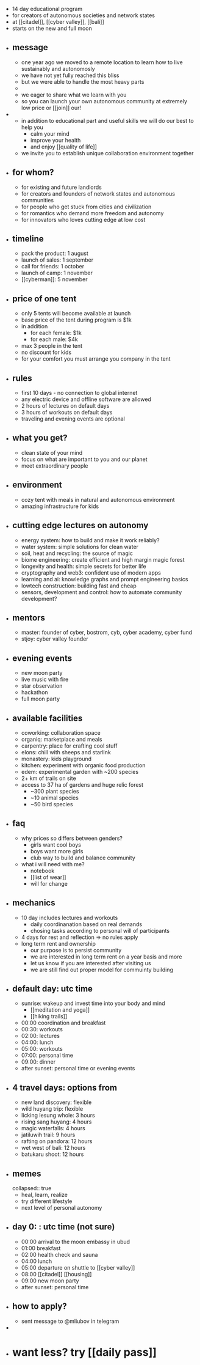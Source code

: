 - 14 day educational program
- for creators of autonomous societies and network states
- at [[citadel]], [[cyber valley]], [[bali]]
- starts on the new and full moon
- ## message
	- one year ago we moved to a remote location to learn how to live sustainably and autonomosly
	- we have not yet fully reached this bliss
	- but we were able to handle the most heavy parts
	-
	- we eager to share what we learn with you
	- so you can launch your own autonomous community at extremely low price or [[join]] our!
-
	- in addition to educational part and useful skills we will do our best to help you
		- calm your mind
		- improve your health
		- and enjoy [[quality of life]]
	- we invite you to establish unique collaboration environment together
- ## for whom?
	- for existing and future landlords
	- for creators and founders of network states and autonomous communities
	- for people who get stuck from cities and civilization
	- for romantics who demand more freedom and autonomy
	- for innovators who loves cutting edge at low cost
- ## timeline
	- pack the product: 1 august
	- launch of sales: 1 september
	- call for friends: 1 october
	- launch of camp: 1 november
	- [[cyberman]]: 5 november
- ## price of one tent
	- only 5 tents will become available at launch
	- base price of the tent during program is $1k
	- in addition
		- for each female: $1k
		- for each male: $4k
	- max 3 people in the tent
	- no discount for kids
	- for your comfort you must arrange you company in the tent
- ## rules
	- first 10 days - no connection to global internet
	- any electric device and offline software are allowed
	- 2 hours of lectures on default days
	- 3 hours of workouts on default days
	- traveling and evening events are optional
- ## what you get?
	- clean state of your mind
	- focus on what are important to you and our planet
	- meet extraordinary people
- ## environment
	- cozy tent with meals in natural and autonomous environment
	- amazing infrastructure for kids
- ## cutting edge lectures on autonomy
	- energy system: how to build and make it work reliably?
	- water system: simple solutions for clean water
	- soil, heat and recycling: the source of magic
	- biome engineering: create efficient and high margin magic forest
	- longevity and health: simple secrets for better life
	- cryptography and web3: confident use of modern apps
	- learning and ai: knowledge graphs and prompt engineering basics
	- lowtech construction: building fast and cheap
	- sensors, development and control: how to automate community development?
- ## mentors
	- master: founder of cyber, bostrom, cyb, cyber academy, cyber fund
	- stjoy: cyber valley founder
- ## evening events
	- new moon party
	- live music with fire
	- star observation
	- hackathon
	- full moon party
- ## available facilities
	- coworking: collaboration space
	- organiq: marketplace and meals
	- carpentry: place for crafting cool stuff
	- elons: chill with sheeps and starlink
	- monastery: kids playground
	- kitchen: experiment with organic food production
	- edem: experimental garden with ~200 species
	- 2+ km of trails on site
	- access to 37 ha of gardens and huge relic forest
		- ~300 plant species
		- ~10 animal species
		- ~50 bird species
- ## faq
	- why prices so differs between genders?
		- girls want cool boys
		- boys want more girls
		- club way to build and balance community
	- what i will need with me?
		- notebook
		- [[list of wear]]
		- will for change
- ## mechanics
	- 10 day includes lectures and workouts
		- daily coordinanation based on real demands
		- chosing tasks according to personal will of participants
	- 4 days for rest and reflection => no rules apply
	- long term rent and ownership
		- our purpose is to persist community
		- we are interested in long term rent on a year basis and more
		- let us know if you are interested after visiting us
		- we are still find out proper model for commuinty building
- ## default day: utc time
	- sunrise: wakeup and invest time into your body and mind
		- [[meditation and yoga]]
		- [[hiking trails]]
	- 00:00 coordination and breakfast
	- 00:30: workouts
	- 02:00: lectures
	- 04:00: lunch
	- 05:00: workouts
	- 07:00: personal time
	- 09:00: dinner
	- after sunset: personal time or evening events
- ## 4 travel days: options from
	- new land discovery: flexible
	- wild huyang trip: flexible
	- licking lesung whole: 3 hours
	- rising sang huyang: 4 hours
	- magic waterfalls: 4 hours
	- jatiluwih trail: 9 hours
	- rafting on pandora: 12 hours
	- wet west of bali: 12 hours
	- batukaru shoot: 12 hours
- ## memes
  collapsed:: true
	- heal, learn, realize
	- try different lifestyle
	- next level of personal autonomy
- ## day 0: : utc time (not sure)
	- 00:00 arrival to the moon embassy in ubud
	- 01:00 breakfast
	- 02:00 health check and sauna
	- 04:00 lunch
	- 05:00 departure on shuttle to [[cyber valley]]
	- 08:00 [[citadel]] [[housing]]
	- 09:00 new moon party
	- after sunset: personal time
- ## how to apply?
	- sent message to @mliubov in telegram
-
- # want less? try [[daily pass]]